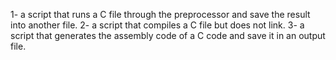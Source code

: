 1- a script that runs a C file through the preprocessor and save the result into another file.
2- a script that compiles a C file but does not link.
3- a script that generates the assembly code of a C code and save it in an output file.

